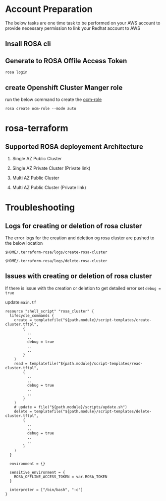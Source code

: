 # Account Preparation
The below tasks are one time task to be performed on your AWS account to provide necessary permission to link your Redhat account to AWS

## Insall ROSA cli

## Generate to ROSA Offile Access Token

`rosa login`

## create Openshift Cluster Manger role

run the below command to create the [ocm-role](https://docs.openshift.com/rosa/rosa_architecture/rosa-sts-about-iam-resources.html#rosa-sts-understanding-ocm-role_rosa-sts-about-iam-resources)

`rosa create ocm-role --mode auto`

# rosa-terraform

## Supported ROSA deployement Architecture

1. Single AZ Public Cluster

2. Single AZ Private Cluster (Private link)

3. Multi AZ Public Cluster

4. Multi AZ Public Cluster (Private link)


# Troubleshooting

## Logs for creating or deletion of rosa cluster

The error logs for the creation and deletion og rosa cluster are pushed to the below location

`$HOME/.terraform-rosa/logs/create-rosa-cluster`

`$HOME/.terraform-rosa/logs/delete-rosa-cluster`

## Issues with creating or deletion of rosa cluster

If there is issue with the creation or deletion to get detailed error set `debug = true`

update `main.tf`

````
resource "shell_script" "rosa_cluster" {
  lifecycle_commands {
    create = templatefile("${path.module}/script-templates/create-cluster.tftpl",
        {
          ..
          ..
          debug = true
          ..
          ..
        }
    )
    read = templatefile("${path.module}/script-templates/read-cluster.tftpl",
        {
          ..
          ..
          debug = true
          ..
          ..
        }
    )
    # update = file("${path.module}/scripts/update.sh")
    delete = templatefile("${path.module}/script-templates/delete-cluster.tftpl",
        {
          ..
          ..
          debug = true
          ..
          ..
        }
    )
  }

  environment = {}

  sensitive_environment = {
    ROSA_OFFLINE_ACCESS_TOKEN = var.ROSA_TOKEN
  }

  interpreter = ["/bin/bash", "-c"]
}
````
